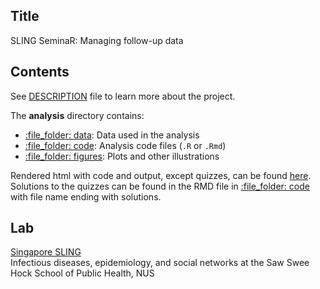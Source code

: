 ## Title

SLING SeminaR: Managing follow-up data

## Contents

See [DESCRIPTION](/DESCRIPTION) file to learn more about the project.

The **analysis** directory contains:

- [:file\_folder: data](/data): Data used in the analysis
- [:file\_folder: code](/code): Analysis code files (`.R` or `.Rmd`)
- [:file\_folder: figures](/figures): Plots and other illustrations

Rendered html with code and output, except quizzes, can be found [here](https://bit.ly/3iErdF8). Solutions to the quizzes can be found in the RMD file in [:file\_folder: code](/code) with file name ending with solutions.

## Lab

[Singapore SLING](http://blog.nus.edu.sg/singaporesling/)  
Infectious diseases, epidemiology, and social networks at the Saw Swee Hock School of Public Health, NUS
